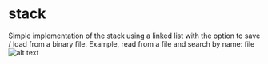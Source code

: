 # stack
Simple implementation of the stack using a linked list with the option to save / load from a binary file.
Example, read from a file and search by name:
file![alt text](https://i.imgur.com/BREnK6o.png)
